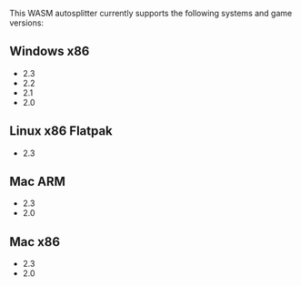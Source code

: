 This WASM autosplitter currently supports the following systems and game versions:
## Windows x86
- 2.3
- 2.2
- 2.1
- 2.0
## Linux x86 Flatpak
- 2.3
## Mac ARM
- 2.3
- 2.0
## Mac x86
- 2.3
- 2.0
